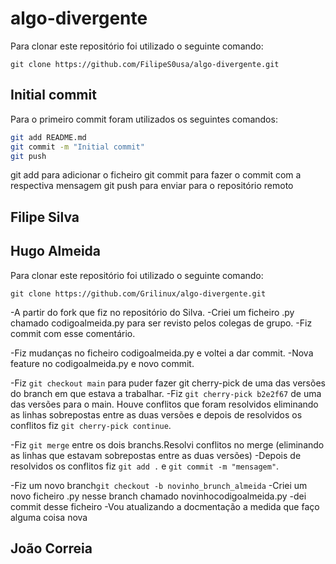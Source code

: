 # algo-divergente
Para clonar este repositório foi utilizado o seguinte comando:
```git
git clone https://github.com/FilipeS0usa/algo-divergente.git
```
## Initial commit
Para o primeiro commit foram utilizados os seguintes comandos:

```bash
git add README.md
git commit -m "Initial commit"
git push
```
git add para adicionar o ficheiro
git commit para fazer o commit com a respectiva mensagem
git push para enviar para o repositório remoto

## Filipe Silva


## Hugo Almeida

Para clonar este repositório foi utilizado o seguinte comando:
```git
git clone https://github.com/Grilinux/algo-divergente.git
```
-A partir do fork que fiz no repositório do Silva.
-Criei um ficheiro .py chamado codigoalmeida.py para ser revisto pelos colegas de grupo.
-Fiz commit com esse comentário.

-Fiz mudanças no ficheiro codigoalmeida.py e voltei a dar commit.
-Nova feature no codigoalmeida.py e novo commit.

-Fiz `git checkout main` para puder fazer git cherry-pick de uma das versões do branch em que estava a trabalhar.
-Fiz `git cherry-pick b2e2f67` de uma das versões para o main. Houve conflitos que foram resolvidos eliminando as linhas sobrepostas entre as duas versões e depois de resolvidos os conflitos fiz `git cherry-pick continue`.

-Fiz `git merge` entre os dois branchs.Resolvi conflitos no merge (eliminando as linhas que estavam sobrepostas entre as duas versões) 
-Depois de resolvidos os conflitos fiz `git add .` e `git commit -m "mensagem"`.

-Fiz um novo branch`git checkout -b novinho_brunch_almeida`
-Criei um novo ficheiro .py nesse branch chamado novinhocodigoalmeida.py
-dei commit desse ficheiro
-Vou atualizando a docmentação a medida que faço alguma coisa nova
## João Correia
